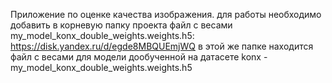 Приложение по оценке качества изображения. для работы необходимо добавить в корневую папку проекта файл с весами my_model_konx_double_weights.weights.h5: https://disk.yandex.ru/d/egde8MBQUEmjWQ
в этой же папке находится файл с весами для модели дообученной на датасете konx - my_model_konx_double_weights.weights.h5
